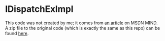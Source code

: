 # IDispatchExImpl

This code was not created by me; it comes from [an article](https://web.archive.org/web/20000302200931/http://www.microsoft.com/mind/defaulttop.asp?page=/mind/1099/dynamicobject/dynamicobject.htm&nav=/mind/1099/inthisissuecolumns1099.htm) on MSDN MIND. A zip file to the original code (which is exactly the same as this repo) can be found [here](https://web.archive.org/web/20000615162113/http://microsoft.com/mind/1099/code/Graf1099.zip).
